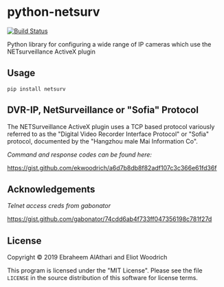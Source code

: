 # python-netsurv 
[![Build Status](https://dev.azure.com/ewoodrich/sofia/_apis/build/status/sofia-netsurv.python-netsurv?branchName=master)](https://dev.azure.com/ewoodrich/sofia/_build/latest?definitionId=4&branchName=master)

Python library for configuring a wide range of IP cameras which use the NETsurveillance ActiveX plugin

## Usage

```
pip install netsurv
```

## DVR-IP, NetSurveillance  or "Sofia" Protocol
The NETSurveillance ActiveX plugin uses a TCP based protocol variously referred to as the "Digital Video Recorder Interface Protocol" or "Sofia" protocol, documented by the "Hangzhou male Mai Information Co".

*Command and response codes can be found here:*

https://gist.github.com/ekwoodrich/a6d7b8db8f82adf107c3c366e61fd36f


## Acknowledgements

*Telnet access creds from gabonator*

https://gist.github.com/gabonator/74cdd6ab4f733ff047356198c781f27d

## License
Copyright © 2019 Ebraheem AlAthari and Eliot Woodrich

This program is licensed under the "MIT License".  Please
see the file `LICENSE` in the source distribution of this
software for license terms.

